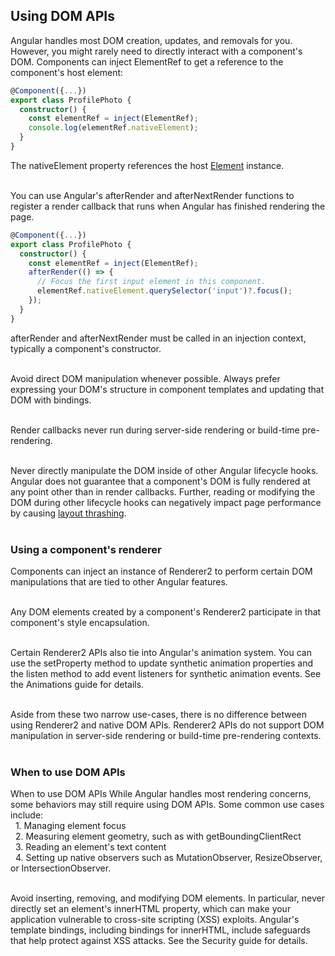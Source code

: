 ## Using DOM APIs  
Angular handles most DOM creation, updates, and removals for you. However, you might rarely need to directly interact with a component's DOM. Components can inject ElementRef to get a reference to the component's host element:  
```typescript
@Component({...})
export class ProfilePhoto {
  constructor() {
    const elementRef = inject(ElementRef);
    console.log(elementRef.nativeElement);
  }
}
```  
The nativeElement property references the host <a target="_blank" alt="Web Element" href="https://developer.mozilla.org/en-US/docs/Web/API/Element">Element</a> instance.  
<br>

You can use Angular's afterRender and afterNextRender functions to register a render callback that runs when Angular has finished rendering the page.  
```typescript
@Component({...})
export class ProfilePhoto {
  constructor() {
    const elementRef = inject(ElementRef);
    afterRender(() => {
      // Focus the first input element in this component.
      elementRef.nativeElement.querySelector('input')?.focus();
    });
  }
}
```  
afterRender and afterNextRender must be called in an injection context, typically a component's constructor.  
<br>

Avoid direct DOM manipulation whenever possible. Always prefer expressing your DOM's structure in component templates and updating that DOM with bindings.  
<br>

Render callbacks never run during server-side rendering or build-time pre-rendering.  
<br>

Never directly manipulate the DOM inside of other Angular lifecycle hooks. Angular does not guarantee that a component's DOM is fully rendered at any point other than in render callbacks. Further, reading or modifying the DOM during other lifecycle hooks can negatively impact page performance by causing <a target="_blank" alt="Layout trashing" href="https://web.dev/articles/avoid-large-complex-layouts-and-layout-thrashing">layout thrashing</a>.  
<br>

### Using a component's renderer  
Components can inject an instance of Renderer2 to perform certain DOM manipulations that are tied to other Angular features.  
<br>

Any DOM elements created by a component's Renderer2 participate in that component's style encapsulation.  
<br>

Certain Renderer2 APIs also tie into Angular's animation system. You can use the setProperty method to update synthetic animation properties and the listen method to add event listeners for synthetic animation events. See the Animations guide for details.  
<br>

Aside from these two narrow use-cases, there is no difference between using Renderer2 and native DOM APIs. Renderer2 APIs do not support DOM manipulation in server-side rendering or build-time pre-rendering contexts.  
<br>

### When to use DOM APIs  
When to use DOM APIs
While Angular handles most rendering concerns, some behaviors may still require using DOM APIs. Some common use cases include:  
&nbsp;&nbsp;1. Managing element focus  
&nbsp;&nbsp;2. Measuring element geometry, such as with getBoundingClientRect  
&nbsp;&nbsp;3. Reading an element's text content  
&nbsp;&nbsp;4. Setting up native observers such as MutationObserver, ResizeObserver, or IntersectionObserver.  
<br>

Avoid inserting, removing, and modifying DOM elements. In particular, never directly set an element's innerHTML property, which can make your application vulnerable to cross-site scripting (XSS) exploits. Angular's template bindings, including bindings for innerHTML, include safeguards that help protect against XSS attacks. See the Security guide for details.